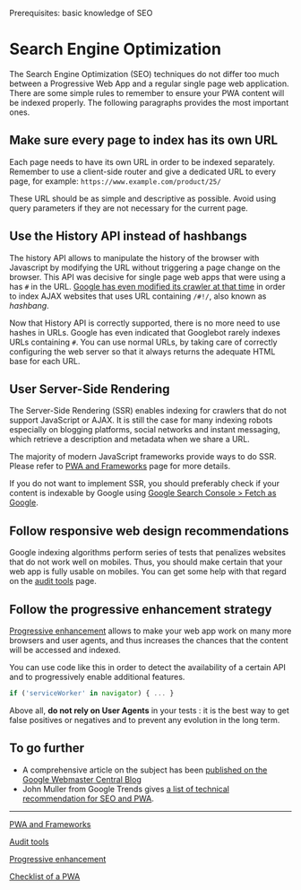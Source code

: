 <span class="requirements">Prerequisites: basic knowledge of SEO</span>

# Search Engine Optimization

The Search Engine Optimization (SEO) techniques do not differ too much between a Progressive Web App and a regular single page web application. There are some simple rules to remember to ensure your PWA content will be indexed properly. The following paragraphs provides the most important ones.

## Make sure every page to index has its own URL

Each page needs to have its own URL in order to be indexed separately. Remember to use a client-side router and give a dedicated URL to every page, for example: `https://www.example.com/product/25/`

These URL should be as simple and descriptive as possible. Avoid using query parameters if they are not necessary for the current page.

## Use the History API instead of hashbangs

The history API allows to manipulate the history of the browser with Javascript by modifying the URL without triggering a page change on the browser. This API was decisive for single page web apps that were using a has `#` in the URL. <a href="http://googlewebmastercentral.blogspot.com/2009/10/proposal-for-making-ajax-crawlable.html" target="_blank">Google has even modified its crawler at that time</a> in order to index AJAX websites that uses URL containing `/#!/`, also known as *hashbang*.

Now that History API is correctly supported, there is no more need to use hashes in URLs. Google has even indicated that Googlebot rarely indexes URLs containing `#`. You can use normal URLs, by taking care of correctly configuring the web server so that it always returns the adequate HTML base for each URL.

## User Server-Side Rendering

The Server-Side Rendering (SSR) enables indexing for crawlers that do not support JavaScript or AJAX. It is still the case for many indexing robots especially on blogging platforms, social networks and instant messaging, which retrieve a description and metadata when we share a URL.

The majority of modern JavaScript frameworks provide ways to do SSR. Please refer to [PWA and Frameworks](frameworks.md) page for more details.

If you do not want to implement SSR, you should preferably check if your content is indexable by Google using <a href="https://www.google.com/webmasters/tools/home?hl=en">Google Search Console > Fetch as Google</a>.

## Follow responsive web design recommendations

Google indexing algorithms perform series of tests that penalizes websites that do not work well on mobiles. Thus, you should make certain that your web app is fully usable on mobiles. You can get some help with that regard on the [audit tools](audit-tools.md) page.

## Follow the progressive enhancement strategy

[Progressive enhancement](progressive-enhancement.md) allows to make your web app work on many more browsers and user agents, and thus increases the chances that the content will be accessed and indexed.

You can use code like this in order to detect the availability of a certain API and to progressively enable additional features.

```javascript
if ('serviceWorker' in navigator) { ... }
```

Above all, **do not rely on User Agents** in your tests : it is the best way to get false positives or negatives and to prevent any evolution in the long term.

## To go further

- A comprehensive article on the subject has been [published on the Google Webmaster Central Blog](https://webmasters.googleblog.com/2016/11/building-indexable-progressive-web-apps.html)
- John Muller from Google Trends gives [a list of technical recommendation for SEO and PWA](https://plus.google.com/u/0/+JohnMueller/posts/LT4fU7kFB8W).

---

[PWA and Frameworks](frameworks.md)

[Audit tools](audit-tools.md)

[Progressive enhancement](progressive-enhancement.md)

[Checklist of a PWA](checklist.md)
